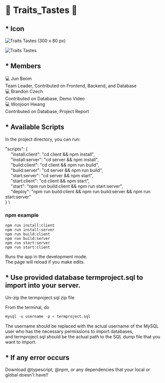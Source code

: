 # 🍷 Traits_Tastes 🍷

## * Icon


![Traits   Tastes (300 x 80 px)](https://github.com/jb69535/Traits_Tastes/assets/92282867/8ab5b0cd-4bfd-44fd-bc7f-4723fe97d530)

![Traits   Tastes](https://github.com/jb69535/Traits_Tastes/assets/92282867/338d857f-2964-4b90-ab31-3d9b072846b1)

## * Members
  💻 Jun Beom <br>Team Leader, Contributed on Frontend, Backend, and Database <br> 
  💻 Brandon Czech <br>Contributed on Database, Demo Video <br> 
  💻 Wonjoon Hwang <br>Contributed on Database, Project Report<br> 

## * Available Scripts

In the project directory, you can run:

"scripts": { \
&emsp; "install:client": "cd client && npm install",\
&emsp; "install:server": "cd server && npm install",\
&emsp; "build:client": "cd client && npm run build",\
&emsp; "build:server": "cd server && npm run build",\
&emsp; "start:server": "cd server && npm start",\
&emsp; "start:client": "cd client && npm start",\
&emsp; "start": "npm run build:client && npm run start:server",\
&emsp; "deploy": "npm run build:client && npm run build:server && npm run start:server"\
    } \
### npm example
```npm example
npm run install:client
npm run install:server
npm run build:client
npm run build:server
npm run start:server
npm run start:client
```
Runs the app in the development mode.\
The page will reload if you make edits.

## * Use provided database termproject.sql to import into your server.

Un-zip the termproject.sql zip file

From the terminal, 
do 
```sql
mysql -u username -p < termproject.sql
```
The username should be replaced with the actual username of the MySQL user who has the necessary permissions to import databases, \
and termproject.sql should be the actual path to the SQL dump file that you want to import.


## * If any error occurs
Download @typescript, @npm, or any dependencies that your local or global doesn't have!!





